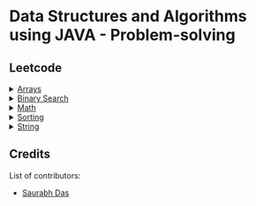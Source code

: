 # Data Structures and Algorithms using JAVA - Problem-solving

## Leetcode

<details>
<summary><a href="https://github.com/suman-saurabh-das/problem-solving__java__dsa/tree/main/src/array">Arrays</a></summary>

- 001 [Two sum](https://leetcode.com/problems/two-sum/description/)
- 002 [Plus one](https://leetcode.com/problems/plus-one/description/)
- 003 [Concatenation of array](https://leetcode.com/problems/concatenation-of-array/description/)
- 004 [Build array from permutation](https://leetcode.com/problems/build-array-from-permutation/description/)
- 005 [Number of good pairs](https://leetcode.com/problems/number-of-good-pairs/description/)
- 006 [Container with most water](https://leetcode.com/problems/container-with-most-water/description/)
- 007 [Rotate image](https://leetcode.com/problems/rotate-image/description/)
- 008 [Count pairs whose sum is less than target](https://leetcode.com/problems/count-pairs-whose-sum-is-less-than-target/description/)
- 009 [Count negative numbers in a sorted matrix](https://leetcode.com/problems/count-negative-numbers-in-a-sorted-matrix/)
</details>

<details>
<summary><a href="https://github.com/suman-saurabh-das/problem-solving__java__dsa/tree/main/src/binary_search">Binary Search</a></summary>

- 001 [Search insert position](https://leetcode.com/problems/search-insert-position/description/)
- 002 [Sqrt(x)](https://leetcode.com/problems/sqrtx/description/)
- 003 [First bad version](https://leetcode.com/problems/first-bad-version/description/)
- 004 [Guess number higher or lower](https://leetcode.com/problems/guess-number-higher-or-lower/description/)
</details>

<details>
<summary><a href="https://github.com/suman-saurabh-das/problem-solving__java__dsa/tree/main/src/math">Math</a></summary>

- 001 [Sqrt(x)](https://leetcode.com/problems/sqrtx/description/)
- 002 [Missing number](https://leetcode.com/problems/missing-number/description/)
- 003 [Rotate image](https://leetcode.com/problems/rotate-image/description/)
</details>

<details>
<summary><a href="https://github.com/suman-saurabh-das/problem-solving__java__dsa/tree/main/src/sorting">Sorting</a></summary>

- 001 [Majority element](https://leetcode.com/problems/majority-element/description/)
- 002 [Contains duplicate](https://leetcode.com/problems/contains-duplicate/description/)
- 003 [Widest vertical area between two points containing no points](https://leetcode.com/problems/widest-vertical-area-between-two-points-containing-no-points/description/)
- 004 [Find target indices after sorting array](https://leetcode.com/problems/find-target-indices-after-sorting-array/description/)
- 005 [Missing number](https://leetcode.com/problems/missing-number/description/)
- 006 [Find all numbers disappeared in an array](https://leetcode.com/problems/find-all-numbers-disappeared-in-an-array/description/)
- 007 [Find the duplicate number](https://leetcode.com/problems/find-the-duplicate-number/)
- 008 [Find all duplicates in an array](https://leetcode.com/problems/find-all-duplicates-in-an-array/description/)
- 009 [Set mismatch](https://leetcode.com/problems/set-mismatch/description/)
- 010 [First missing positive](https://leetcode.com/problems/first-missing-positive/description/)
</details>

<details>
<summary><a href="https://github.com/suman-saurabh-das/problem-solving__java__dsa/tree/main/src/string">String</a></summary>

- 001 [Defanging an IP address](https://leetcode.com/problems/defanging-an-ip-address/description/)
- 002 [Final value of variable after performing operations](https://leetcode.com/problems/final-value-of-variable-after-performing-operations/description/)
- 003 [Partitioning into minimum number of deci-binary numbers](https://leetcode.com/problems/partitioning-into-minimum-number-of-deci-binary-numbers/description/)
- 004 [Jewels and stones](https://leetcode.com/problems/jewels-and-stones/description/)
</details>

## Credits
List of contributors:
- [Saurabh Das](dsumansaurabh@gmail.com)
